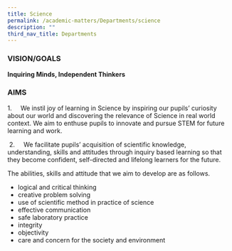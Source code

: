 ```yaml
---
title: Science
permalink: /academic-matters/Departments/science
description: ""
third_nav_title: Departments
---
```

### VISION/GOALS

**Inquiring Minds, Independent Thinkers**

### AIMS 

1.     We instil joy of learning in Science by inspiring our pupils’ curiosity about our world and discovering the relevance of Science in real world context. We aim to enthuse pupils to innovate and pursue STEM for future learning and work. 

  

 2.     We facilitate pupils’ acquisition of scientific knowledge, understanding, skills and attitudes through inquiry based learning so that they become confident, self-directed and lifelong learners for the future. 

The abilities, skills and attitude that we aim to develop are as follows. 

*   logical and critical thinking 
*   creative problem solving
*   use of scientific method in practice of science 
*   effective communication 
*   safe laboratory practice
*   integrity
*   objectivity
*   care and concern for the society and environment
